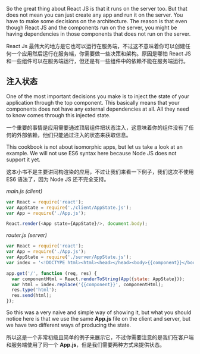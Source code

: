 So the great thing about React JS is that it runs on the server too. But that does not mean you can just create any app and run it on the server. You have to make some decisions on the architecture. The reason is that even though React JS and the components run on the server, you might be having dependencies in those components that does not run on the server.

React Js 最伟大的地方是它也可以运行在服务端，不过这不意味着你可以创建任何一个应用然后运行在服务端，你需要做一些决策和架构。原因是哪怕 React JS 和一些组件可以在服务端运行，但还是有一些组件中的依赖不能在服务端运行。

## 注入状态
One of the most important decisions you make is to inject the state of your application through the top component. This basically means that your components does not have any external dependencies at all. All they need to know comes through this injected state.

一个重要的事情是应用需要通过顶层组件把状态注入，这意味着你的组件没有了任何的外部依赖，他们只能通过注入的状态来获取信息。

This cookbook is not about isomorphic apps, but let us take a look at an example. We will not use ES6 syntax here because Node JS does not support it yet.

这本小书不是主要讲同构渲染的应用，不过让我们来看一下例子，我们这次不使用 ES6 语法了，因为 Node JS 还不完全支持。

*main.js (client)*
```javascript
var React = require('react');
var AppState = require('./client/AppState.js');
var App = require('./App.js');

React.render(<App state={AppState}/>, document.body);
```

*router.js (server)*
```javascript
var React = require('react');
var App = require('./App.js');
var AppState = require('./server/AppState.js');
var index = '<!DOCTYPE html><html><head></head><body>{{component}}</body></html>';

app.get('/', function (req, res) {
  var componentHtml = React.renderToString(App({state: AppState}));
  var html = index.replace('{{component}}', componentHtml);
  res.type('html');
  res.send(html);
});
```

So this was a very naive and simple way of showing it, but what you should notice here is that we use the same **App.js** file on the client and server, but we have two different ways of producing the state.

所以这是一个非常初级且简单的例子来展示它，不过你需要注意的是我们在客户端和服务端使用了同一个 **App.js**，但是我们需要两种方式来提供状态。